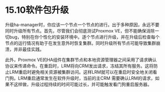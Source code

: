 # 15.10软件包升级

升级ha-manager时，你应该一个节点一个节点的进行。出于多种原因，永远不要同时升级所有节点。首先，尽管我们会彻底测试Proxmox VE，但不能确保消除一切bug，特别在你个性化的安装环境中。逐个节点进行升级，并在升级后检查每个节点的运行情况有助于在发生意外时恢复集群。同时升级所有节点可能导致集群崩溃，并非最佳实践。

此外，Proxmox VE的HA组件在集群节点和本地资源管理器之间采用了请求确认协议来传递命令。在重启时，LRM将向CRM发出请求，冻结其所有服务。这将防止LRM重启时避免相关资源被集群访问。这样LRM就可以在重启时安全地关闭看门狗。LRM重启通常发生在软件升级时，当前的主CRM 需要确认LRM的请求，如果不这样做，升级过程持续的时间可能过长，并可能触发看门狗重启服务器。
